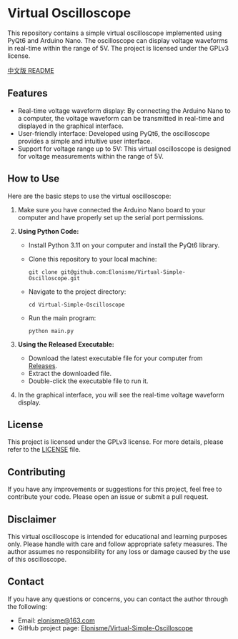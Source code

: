 # Virtual Oscilloscope

This repository contains a simple virtual oscilloscope implemented using PyQt6 and Arduino Nano. The oscilloscope can display voltage waveforms in real-time within the range of 5V. The project is licensed under the GPLv3 license.

[中文版 README](README.zh.md)

## Features

- Real-time voltage waveform display: By connecting the Arduino Nano to a computer, the voltage waveform can be transmitted in real-time and displayed in the graphical interface.
- User-friendly interface: Developed using PyQt6, the oscilloscope provides a simple and intuitive user interface.
- Support for voltage range up to 5V: This virtual oscilloscope is designed for voltage measurements within the range of 5V.

## How to Use

Here are the basic steps to use the virtual oscilloscope:

1. Make sure you have connected the Arduino Nano board to your computer and have properly set up the serial port permissions.

2. **Using Python Code:**

   - Install Python 3.11 on your computer and install the PyQt6 library.
   - Clone this repository to your local machine:

     ```
     git clone git@github.com:Elonisme/Virtual-Simple-Oscilloscope.git
     ```

   - Navigate to the project directory:

     ```
     cd Virtual-Simple-Oscilloscope
     ```

   - Run the main program:

     ```
     python main.py
     ```

3. **Using the Released Executable:**

   - Download the latest executable file for your computer from [Releases](https://github.com/Elonisme/Virtual-Simple-Oscilloscope/releases).
   - Extract the downloaded file.
   - Double-click the executable file to run it.

4. In the graphical interface, you will see the real-time voltage waveform display.

## License

This project is licensed under the GPLv3 license. For more details, please refer to the [LICENSE](LICENSE) file.

## Contributing

If you have any improvements or suggestions for this project, feel free to contribute your code. Please open an issue or submit a pull request.

## Disclaimer

This virtual oscilloscope is intended for educational and learning purposes only. Please handle with care and follow appropriate safety measures. The author assumes no responsibility for any loss or damage caused by the use of this oscilloscope.

## Contact

If you have any questions or concerns, you can contact the author through the following:

- Email: elonisme@163.com
- GitHub project page: [Elonisme/Virtual-Simple-Oscilloscope](https://github.com/Elonisme/Virtual-Simple-Oscilloscope)
```
